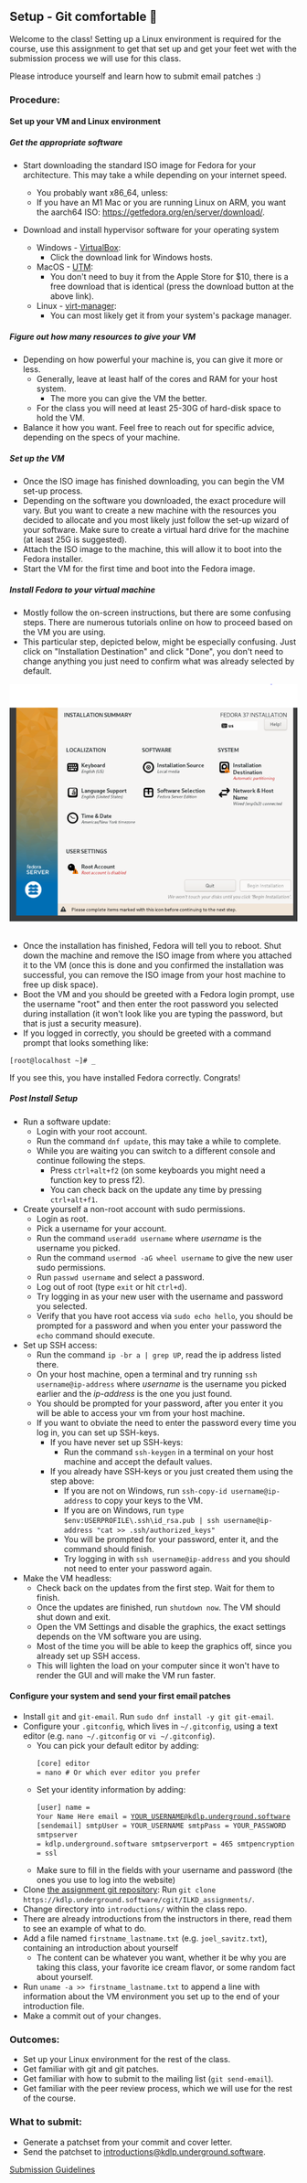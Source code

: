## Setup - Git comfortable 🥲

Welcome to the class! Setting up a Linux environment is required for the course, use this assignment to get that set up and get your feet wet with the submission process we will use for this class.

Please introduce yourself and learn how to submit email patches :)

### Procedure:

#### Set up your VM and Linux environment

##### Get the appropriate software

* Start downloading the standard ISO image for Fedora for your architecture. This may take a while depending on your internet speed.
  * You probably want x86\_64, unless:
  * If you have an M1 Mac or you are running Linux on ARM, you want the aarch64 ISO: <https://getfedora.org/en/server/download/>.

* Download and install hypervisor software for your operating system
  * Windows - [VirtualBox](https://www.virtualbox.org/wiki/Downloads):
    * Click the download link for Windows hosts.
  * MacOS - [UTM](https://mac.getutm.app/):
    * You don't need to buy it from the Apple Store for $10, there is a free download that is identical (press the download button at the above link).
  * Linux - [virt-manager](https://virt-manager.org/):
    * You can most likely get it from your system's package manager.

##### Figure out how many resources to give your VM
* Depending on how powerful your machine is, you can give it more or less.
  * Generally, leave at least half of the cores and RAM for your host system.
    * The more you can give the VM the better.
  * For the class you will need at least 25-30G of hard-disk space to hold the VM.
* Balance it how you want. Feel free to reach out for specific advice, depending on the specs of your machine.

##### Set up the VM
* Once the ISO image has finished downloading, you can begin the VM set-up process.
* Depending on the software you downloaded, the exact procedure will vary. But you want to create a new machine with the resources you decided to allocate and you most likely just follow the set-up wizard of your software. Make sure to create a virtual hard drive for the machine (at least 25G is suggested).
* Attach the ISO image to the machine, this will allow it to boot into the Fedora installer.
* Start the VM for the first time and boot into the Fedora image.

##### Install Fedora to your virtual machine
* Mostly follow the on-screen instructions, but there are some confusing steps. There are numerous tutorials online on how to proceed based on the VM you are using.
* This particular step, depicted below, might be especially confusing. Just click on "Installation Destination" and click "Done", you don't need to change anything you just need to confirm what was already selected by default.

<div id="confusion"><img alt="fedora confusion image" src="/images/fedora_confusion.png"></img></div>

<br>

* Once the installation has finished, Fedora will tell you to reboot. Shut down the machine and remove the ISO image from where you attached it to the VM (once this is done and you confirmed the installation was successful, you can remove the ISO image from your host machine to free up disk space).
* Boot the VM and you should be greeted with a Fedora login prompt, use the username "root" and then enter the root password you selected during installation (it won't look like you are typing the password, but that is just a security measure).
* If you logged in correctly, you should be greeted with a command prompt that looks something like:
```
[root@localhost ~]# _
``` 
If you see this, you have installed Fedora correctly. Congrats!

##### Post Install Setup
* Run a software update:
  * Login with your root account.
  * Run the command `dnf update`, this may take a while to complete.
  * While you are waiting you can switch to a different console and continue following the steps.
    * Press `ctrl+alt+f2` (on some keyboards you might need a function key to press f2).
    * You can check back on the update any time by pressing `ctrl+alt+f1`.
* Create yourself a non-root account with sudo permissions.
  * Login as root.
  * Pick a username for your account.  
  * Run the command `useradd username` where *username* is the username you picked.
  * Run the command `usermod -aG wheel username` to give the new user sudo permissions.
  * Run `passwd username` and select a password.
  * Log out of root (type `exit` or hit `ctrl+d`).
  * Try logging in as your new user with the username and password you selected.
  * Verify that you have root access via `sudo echo hello`, you should be prompted for a password and when you enter your password the `echo` command should execute.
* Set up SSH access:
  * Run the command `ip -br a | grep UP`, read the ip address listed there.
  * On your host machine, open a terminal and try running `ssh username@ip-address` where *username* is the username you picked earlier and the *ip-address* is the one you just found.
  * You should be prompted for your password, after you enter it you will be able to access your vm from your host machine.
  * If you want to obviate the need to enter the password every time you log in, you can set up SSH-keys.
    * If you have never set up SSH-keys: 
      * Run the command `ssh-keygen` in a terminal on your host machine and accept the default values.
    * If you already have SSH-keys or you just created them using the step above:
      * If you are not on Windows, run `ssh-copy-id username@ip-address` to copy your keys to the VM.
      * If you are on Windows, run `type $env:USERPROFILE\.ssh\id_rsa.pub | ssh username@ip-address "cat >> .ssh/authorized_keys"`
      * You will be prompted for your password, enter it, and the command should finish.
      * Try logging in with `ssh username@ip-address` and you should not need to enter your password again.
* Make the VM headless:
  * Check back on the updates from the first step. Wait for them to finish.
  * Once the updates are finished, run `shutdown now`. The VM should shut down and exit.
  * Open the VM Settings and disable the graphics, the exact settings depends on the VM software you are using.
  * Most of the time you will be able to keep the graphics off, since you already set up SSH access.
  * This will lighten the load on your computer since it won't have to render the GUI and will make the VM run faster.

#### Configure your system and send your first email patches

* Install `git` and `git-email`. Run `sudo dnf install -y git git-email`.
* Configure your `.gitconfig`, which lives in `~/.gitconfig`, using a text editor (e.g. `nano ~/.gitconfig` or `vi ~/.gitconfig`).
    * You can pick your default editor by adding: <pre><code>[core]
        editor = nano # Or which ever editor you prefer
</code></pre>
    * Set your identity information by adding: <pre><code>[user]
	name = Your Name Here
	email = YOUR_USERNAME@kdlp.underground.software
[sendemail]
	smtpUser = YOUR_USERNAME
	smtpPass = YOUR_PASSWORD
	smtpserver = kdlp.underground.software
	smtpserverport = 465
	smtpencryption = ssl
</code></pre>
    * Make sure to fill in the fields with your username and password (the ones you use to log into the website)
* Clone [the assignment git repository](https://kdlp.underground.software/cgit/ILKD_assignments/): Run `git clone https://kdlp.underground.software/cgit/ILKD_assignments/`.
* Change directory into `introductions/` within the class repo.
* There are already introductions from the instructors in there, read them to see an example of what to do.
* Add a file named `firstname_lastname.txt` (e.g. `joel_savitz.txt`), containing an introduction about yourself
    * The content can be whatever you want, whether it be why you are taking this class, your favorite ice cream flavor, or some random fact about yourself.
* Run `uname -a >> firstname_lastname.txt` to append a line with information about the VM environment you set up to the end of your introduction file.
* Make a commit out of your changes.

### Outcomes:
* Set up your Linux environment for the rest of the class.
* Get familiar with git and git patches.
* Get familiar with how to submit to the mailing list (`git send-email`).
* Get familiar with the peer review process, which we will use for the rest of the course.


### What to submit:
* Generate a patchset from your commit and cover letter.
* Send the patchset to introductions@kdlp.underground.software.

[Submission Guidelines](../policies/submission_guidelines.md)
